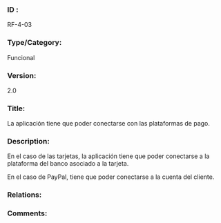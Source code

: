 ### ID : 
RF-4-03

### Type/Category:
Funcional

### Version:
2.0

### Title:
La aplicación tiene que poder conectarse con las plataformas de pago.

### Description:
En el caso de las tarjetas, la aplicación tiene que poder conectarse a la plataforma del banco asociado a la tarjeta.

En el caso de PayPal, tiene que poder conectarse a la cuenta del cliente.

### Relations:


### Comments:
